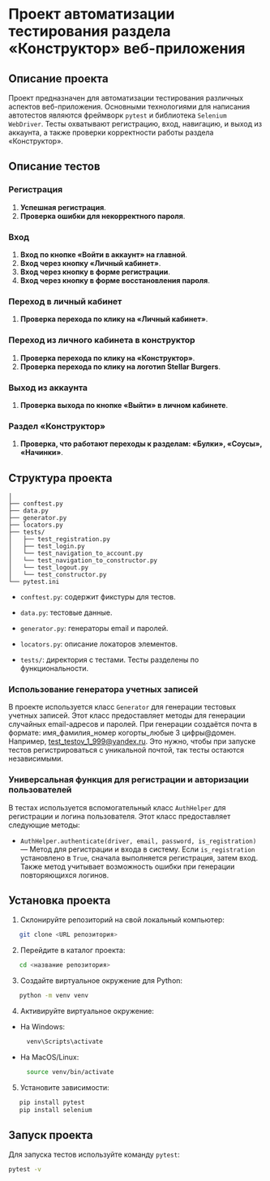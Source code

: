 # Проект автоматизации тестирования раздела «Конструктор» веб-приложения

## Описание проекта

Проект предназначен для автоматизации тестирования различных аспектов веб-приложения. Основными технологиями для написания автотестов являются фреймворк `pytest` и библиотека `Selenium WebDriver`. Тесты охватывают регистрацию, вход, навигацию, и выход из аккаунта, а также проверки корректности работы раздела «Конструктор».

## Описание тестов

### Регистрация
1. **Успешная регистрация**.
2. **Проверка ошибки для некорректного пароля**.

### Вход
1. **Вход по кнопке «Войти в аккаунт» на главной**.
2. **Вход через кнопку «Личный кабинет»**.
3. **Вход через кнопку в форме регистрации**.
4. **Вход через кнопку в форме восстановления пароля**.

### Переход в личный кабинет
1. **Проверка перехода по клику на «Личный кабинет»**.

### Переход из личного кабинета в конструктор
1. **Проверка перехода по клику на «Конструктор»**.
2. **Проверка перехода по клику на логотип Stellar Burgers**.

### Выход из аккаунта
1. **Проверка выхода по кнопке «Выйти» в личном кабинете**.

### Раздел «Конструктор»
1. **Проверка, что работают переходы к разделам: «Булки», «Соусы», «Начинки»**.

## Структура проекта
```
│
├── conftest.py
├── data.py
├── generator.py
├── locators.py
├── tests/
│   ├── test_registration.py
│   ├── test_login.py
│   └── test_navigation_to_account.py
│   └── test_navigation_to_constructor.py
│   └── test_logout.py
│   └── test_constructor.py
└── pytest.ini
```

- `conftest.py`: содержит фикстуры для тестов.
- `data.py`: тестовые данные.
- `generator.py`: генераторы email и паролей.
- `locators.py`: описание локаторов элементов.

- `tests/`: директория с тестами. Тесты разделены по функциональности.

### Использование генератора учетных записей

В проекте используется класс `Generator` для генерации тестовых учетных записей. Этот класс предоставляет методы для генерации случайных email-адресов и паролей.
При генерации создаётся почта в формате: имя_фамилия_номер когорты_любые 3 цифры@домен. Например, test_testov_1_999@yandex.ru. 
Это нужно, чтобы при запуске тестов регистрироваться с уникальной почтой, так тесты остаются независимыми.

### Универсальная функция для регистрации и авторизации пользователей

В тестах используется вспомогательный класс `AuthHelper` для регистрации и логина пользователя. Этот класс предоставляет следующие методы:
- `AuthHelper.authenticate(driver, email, password, is_registration)` — Метод для регистрации и входа в систему. Если `is_registration` установлено в `True`, сначала выполняется регистрация, затем вход.
Также метод учитывает возможность ошибки при генерации повторяющихся логинов.

## Установка проекта

1. Склонируйте репозиторий на свой локальный компьютер:

```bash
   git clone <URL репозитория>
```
2. Перейдите в каталог проекта:
   
```bash
   cd <название репозитория>
   ```
   
3. Создайте виртуальное окружение для Python:
   
```bash
   python -m venv venv
   ```
   
4. Активируйте виртуальное окружение:
- На Windows:
     
```bash
     venv\Scripts\activate
```
     
- На MacOS/Linux:
     
```bash
     source venv/bin/activate
```
     
5. Установите зависимости:
   
```bash
   pip install pytest
   pip install selenium
   ```

## Запуск проекта

Для запуска тестов используйте команду `pytest`:

```bash
pytest -v
```